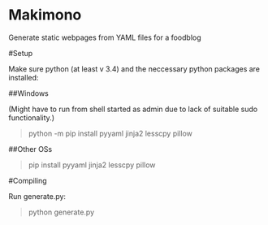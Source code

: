 # Makimono
Generate static webpages from YAML files for a foodblog

#Setup

Make sure python (at least v 3.4) and the neccessary python packages are installed:

##Windows

(Might have to run from shell started as admin due to lack of suitable sudo functionality.)

> python -m pip install pyyaml jinja2 lesscpy pillow

##Other OSs

> pip install pyyaml jinja2 lesscpy pillow

#Compiling

Run generate.py:

> python generate.py
